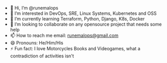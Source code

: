 - 👋 Hi, I’m @runemalops
- 👀 I’m interested in DevOps, SRE, Linux Systems, Kubernetes and OSS
- 🌱 I’m currently learning Terraform, Python, Django, K8s, Docker
- 💞️ I’m looking to collaborate on any opensource project that needs some help
- 📫 How to reach me email: runemalops@gmail.com
- 😄 Pronouns: He/Him/His
- ⚡ Fun fact: I love Motorcycles Books and Videogames, what a contradiction of activities isn't

<!---
runemalops/runemalops is a ✨ special ✨ repository because its `README.md` (this file) appears on your GitHub profile.
You can click the Preview link to take a look at your changes.
--->
